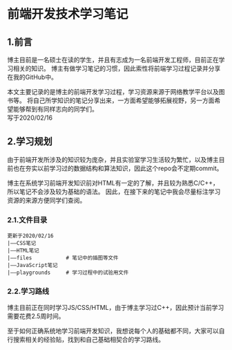 # 前端开发技术学习笔记
## 1.前言
博主目前是一名硕士在读的学生，并且有志成为一名前端开发工程师，目前正在学习相关的知识。
博主有做学习笔记的习惯，因此索性将前端学习过程记录并分享在我的GitHub中。

本文主要记录的是博主的前端开发学习过程，学习资源来源于网络教学平台以及图书等。
将自己所学知识的笔记分享出来，一方面希望能够拓展视野，另一方面希望能够帮到有同样志向的同学们。
<br>写于2020/02/16

## 2.学习规划
由于前端开发所涉及的知识较为庞杂，并且实验室学习生活较为繁忙，以及博主目前也在夯实以前学习过的数据结构和算法知识，因此这个repo会不定期commit。

博主在系统学习前端开发知识前对HTML有一定的了解，并且较为熟悉C/C++，所以笔记不会涉及较为基础的语法。
因此，在接下来的笔记中我会尽量标注学习资源的来源方便同学们查阅。

### 2.1.文件目录
```
更新于2020/02/16
|——CSS笔记
|——HTML笔记
|——files           # 笔记中的插图等文件
|——JavaScript笔记   
|——playgrounds     # 学习过程中的试验用文件
```

### 2.2.学习路线
博主目前正在同时学习JS/CSS/HTML，由于博主学习过C++，因此预计当前学习需要花费2.5周时间。

至于如何正确系统地学习前端开发知识，我想说每个人的基础都不同，大家可以自行搜索相关的经验贴，找到和自己基础相契合的学习路线。
